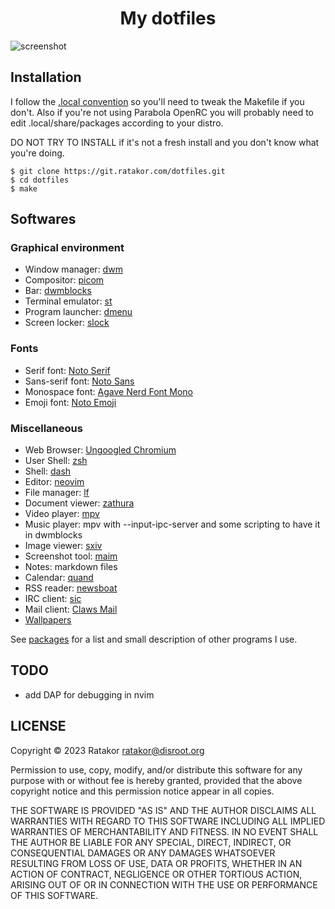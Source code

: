 <h1 align="center">My dotfiles</h1>

![screenshot](https://ratakor.com/images/setup/waw.png)

## Installation
I follow the [.local convention](https://gist.github.com/Earnestly/84cf9670b7e11ae2eac6f753910efebe) so you'll need to tweak the Makefile if you don't. Also if you're not using Parabola OpenRC you will probably need to edit .local/share/packages according to your distro.

DO NOT TRY TO INSTALL if it's not a fresh install and you don't know what you're doing.

	$ git clone https://git.ratakor.com/dotfiles.git
	$ cd dotfiles
	$ make

## Softwares

### Graphical environment

- Window manager: [dwm](https://dwm.suckless.org)
- Compositor: [picom](https://github.com/yshui/picom)
- Bar: [dwmblocks](https://github.com/torrinfail/dwmblocks)
- Terminal emulator: [st](https://st.suckless.org/)
- Program launcher: [dmenu](https://tools.suckless.org/dmenu)
- Screen locker: [slock](https://tools.suckless.org/slock)

### Fonts
- Serif font: [Noto Serif](https://fonts.google.com/noto/specimen/Noto+Serif)
- Sans-serif font: [Noto Sans](https://fonts.google.com/noto/specimen/Noto+Sans)
- Monospace font: [Agave Nerd Font Mono](https://github.com/ryanoasis/nerd-fonts/tree/master/patched-fonts/Agave)
- Emoji font: [Noto Emoji](https://fonts.google.com/noto/specimen/Noto+Emoji)

### Miscellaneous

- Web Browser: [Ungoogled Chromium](https://github.com/ungoogled-software/ungoogled-chromium)
- User Shell: [zsh](https://github.com/zsh-users/zsh)
- Shell: [dash](http://gondor.apana.org.au/~herbert/dash/)
- Editor: [neovim](https://github.com/neovim/neovim)
- File manager: [lf](https://github.com/gokcehan/lf)
- Document viewer: [zathura](https://github.com/pwmt/zathura)
- Video player: [mpv](https://github.com/mpv-player/mpv)
- Music player: mpv with --input-ipc-server and some scripting to have it in dwmblocks
- Image viewer: [sxiv](https://github.com/xyb3rt/sxiv)
- Screenshot tool: [maim](https://github.com/naelstrof/maim)
- Notes: markdown files
- Calendar: [quand](https://github.com/ratakor/quand)
- RSS reader: [newsboat](https://newsboat.org/)
- IRC client: [sic](https://tools.suckless.org/sic)
- Mail client: [Claws Mail](https://www.claws-mail.org)
- [Wallpapers](https://git.ratakor.com/wallpapers.git/)

See [packages](.local/share/packages) for a list and small description of other programs I use.

## TODO
- add DAP for debugging in nvim

## LICENSE
Copyright © 2023 Ratakor <ratakor@disroot.org>

Permission to use, copy, modify, and/or distribute this software for any purpose with or without fee is hereby granted, provided that the above copyright notice and this permission notice appear in all copies.

THE SOFTWARE IS PROVIDED "AS IS" AND THE AUTHOR DISCLAIMS ALL WARRANTIES WITH REGARD TO THIS SOFTWARE INCLUDING ALL IMPLIED WARRANTIES OF MERCHANTABILITY AND FITNESS. IN NO EVENT SHALL THE AUTHOR BE LIABLE FOR ANY SPECIAL, DIRECT, INDIRECT, OR CONSEQUENTIAL DAMAGES OR ANY DAMAGES WHATSOEVER RESULTING FROM LOSS OF USE, DATA OR PROFITS, WHETHER IN AN ACTION OF CONTRACT, NEGLIGENCE OR OTHER TORTIOUS ACTION, ARISING OUT OF OR IN CONNECTION WITH THE USE OR PERFORMANCE OF THIS SOFTWARE.
